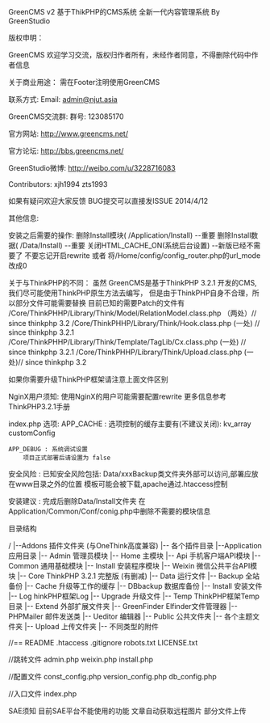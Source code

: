 GreenCMS v2 基于ThikPHP的CMS系统
全新一代内容管理系统 By GreenStudio

版权申明：

GreenCMS 欢迎学习交流，版权归作者所有，未经作者同意，不得删除代码中作者信息

关于商业用途：
需在Footer注明使用GreenCMS

联系方式:
    Email: admin@njut.asia

GreenCMS交流群:
    群号: 123085170

官方网站:
    http://www.greencms.net/

官方论坛:
    http://bbs.greencms.net/

GreenStudio微博:
    http://weibo.com/u/3228716083

Contributors:
    xjh1994
    zts1993




如果有疑问欢迎大家反馈
BUG提交可以直接发ISSUE
                                              2014/4/12




其他信息:

安装之后需要的操作:
删除Install模块( /Application/Install)  --重要
删除Install数据( /Data/Install) --重要
关闭HTML_CACHE_ON(系统后台设置) --新版已经不需要了
不要忘记开启rewrite 或者 将/Home/config/config_router.php的url_mode改成0


关于与ThinkPHP的不同：
虽然 GreenCMS是基于ThinkPHP 3.2.1 开发的CMS,我们尽可能使用ThinkPHP原生方法去编写，
但是由于ThinkPHP自身不合理，所以部分文件可能需要替换
  目前已知的需要Patch的文件有
    /Core/ThinkPHHP/Library/Think/Model/RelationModel.class.php （两处）// since thinkphp 3.2
    /Core/ThinkPHHP/Library/Think/Hook.class.php (一处) // since thinkphp 3.2.1
    /Core/ThinkPHHP/Library/Think/Template/TagLib/Cx.class.php (一处) // since thinkphp 3.2.1
    /Core/ThinkPHHP/Library/Think/Upload.class.php (一处)// since thinkphp 3.2

如果你需要升级ThinkPHP框架请注意上面文件区别

NginX用户须知:
    使用NginX的用户可能需要配置rewrite
    更多信息参考ThinkPHP3.2.1手册


index.php 选项:
    APP_CACHE : 选项控制的缓存主要有(不建议关闭):
        kv_array
        customConfig

    APP_DEBUG : 系统调试设置
        项目正式部署后请设置为 false


安全风险 :
    已知安全风险包括:
    Data/xxxBackup类文件夹外部可以访问,部署应放在www目录之外的位置
    模板可能会被下载,apache通过.htaccess控制

安装建议 :
    完成后删除Data/Install文件夹
    在Application/Common/Conf/conig.php中删除不需要的模块信息

目录结构

/
|--Addons 插件文件夹 (与OneThink高度兼容)
    |--  各个插件目录
|--Application 应用目录
    |-- Admin    管理员模块
    |-- Home     主模块
    |-- Api      手机客户端API模块
    |-- Common   通用基础模块
    |-- Install  安装程序模块
    |-- Weixin   微信公共平台API模块
|-- Core ThinkPHP 3.2.1 完整版 (有删减)
|-- Data 运行文件
    |-- Backup    全站备份
    |-- Cache   升级等工作的缓存
    |-- DBbackup  数据库备份
    |-- Install   安装文件
    |-- Log   hinkPHP框架Log
    |-- Upgrade 升级文件
    |-- Temp ThinkPHP框架Temp目录
|-- Extend 外部扩展文件夹
    |-- GreenFinder Elfinder文件管理器
    |-- PHPMailer 邮件发送类
    |-- Ueditor 编辑器
|-- Public 公共文件夹
    |-- 各个主题文件夹
|-- Upload 上传文件夹
    |-- 不同类型的附件

//==
README
.htaccess
.gitignore
robots.txt
LICENSE.txt


//跳转文件
admin.php
weixin.php
install.php

//配置文件
const_config.php
version_config.php
db_config.php

//入口文件
index.php



SAE须知
目前SAE平台不能使用的功能
    文章自动获取远程图片
    部分文件上传

